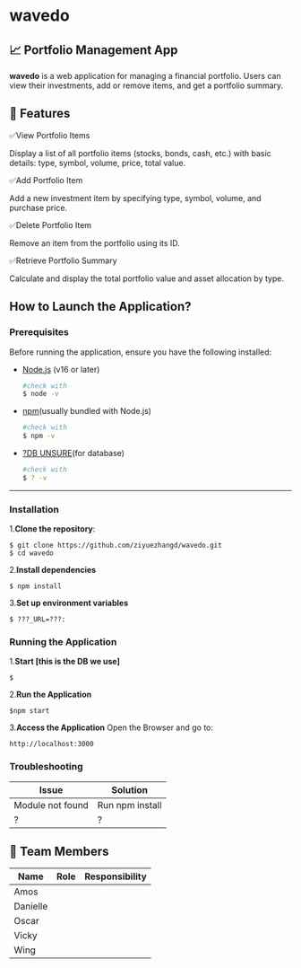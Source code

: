 # wavedo

## 📈 Portfolio Management App
**wavedo** is a web application for managing a financial portfolio. Users can view their investments, add or remove items, and get a portfolio summary.

## 🚀 Features
✅View Portfolio Items

Display a list of all portfolio items (stocks, bonds, cash, etc.) with basic details: type, symbol, volume, price, total value.

✅Add Portfolio Item

Add a new investment item by specifying type, symbol, volume, and purchase price.

✅Delete Portfolio Item

Remove an item from the portfolio using its ID.

✅Retrieve Portfolio Summary

Calculate and display the total portfolio value and asset allocation by type.

## How to Launch the Application?

### Prerequisites
Before running the application, ensure you have the following installed:
 - [Node.js](https://nodejs.org/) (v16 or later)
    ```bash
    #check with
    $ node -v
 - [npm](https://www.npmjs.com/)(usually bundled with Node.js)
    ```bash
    #check with
    $ npm -v
 - [?DB UNSURE](?)(for database)
    ```bash
    #check with
    $ ? -v

---

### Installation

 1.**Clone the repository**:
    
    $ git clone https://github.com/ziyuezhangd/wavedo.git
    $ cd wavedo
2.**Install dependencies**
    
    $ npm install
3.**Set up environment variables**
    
    $ ???_URL=???:

### Running the Application
1.**Start [this is the DB we use]**

    $
2.**Run the Application**

    $npm start
3.**Access the Application**
    Open the Browser and go to:

    http://localhost:3000

### Troubleshooting
|Issue|Solution|
|-----|--------|
|Module not found|Run npm install|
|?|?|

## 👥 Team Members
|Name|Role|Responsibility|
|----|----|--------------|
|Amos|||
|Danielle|||
|Oscar|||
|Vicky|||
|Wing|||
